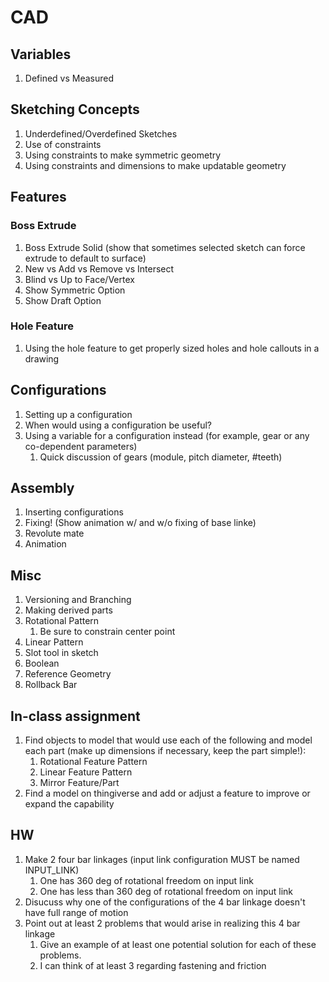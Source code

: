 # CAD

## Variables
1. Defined vs Measured

## Sketching Concepts
1. Underdefined/Overdefined Sketches
2. Use of constraints
3. Using constraints to make symmetric geometry
4. Using constraints and dimensions to make updatable geometry

## Features
### Boss Extrude
1. Boss Extrude Solid (show that sometimes selected sketch can force extrude to default to surface)
2. New vs Add vs Remove vs Intersect
3. Blind vs Up to Face/Vertex
4. Show Symmetric Option
5. Show Draft Option

### Hole Feature
1. Using the hole feature to get properly sized holes and hole callouts in a drawing

## Configurations
1. Setting up a configuration
2. When would using a configuration be useful?
3. Using a variable for a configuration instead (for example, gear or any co-dependent parameters)
    1. Quick discussion of gears (module, pitch diameter, #teeth)
## Assembly
1. Inserting configurations
2. Fixing! (Show animation w/ and w/o fixing of base linke)
3. Revolute mate
4. Animation

## Misc
1. Versioning and Branching
2. Making derived parts
3. Rotational Pattern
    1. Be sure to constrain center point
4. Linear Pattern
5. Slot tool in sketch
6. Boolean
7. Reference Geometry
8. Rollback Bar

## In-class assignment
1. Find objects to model that would use each of the following and model each part (make up dimensions if necessary, keep the part simple!):
    1. Rotational Feature Pattern
    2. Linear Feature Pattern
    3. Mirror Feature/Part
2. Find a model on thingiverse and add or adjust a feature to improve or expand the capability 

## HW
1. Make 2 four bar linkages (input link configuration MUST be named INPUT_LINK)
    1. One has 360 deg of rotational freedom on input link
    2. One has less than 360 deg of rotational freedom on input link
2. Disucuss why one of the configurations of the 4 bar linkage doesn't have full range of motion
3. Point out at least 2 problems that would arise in realizing this 4 bar linkage
    1. Give an example of at least one potential solution for each of these problems.
    2. I can think of at least 3 regarding fastening and friction